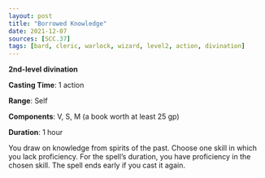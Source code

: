 ```yaml
---
layout: post
title: "Borrowed Knowledge"
date: 2021-12-07
sources: [SCC.37]
tags: [bard, cleric, warlock, wizard, level2, action, divination]
---
```


**2nd-level divination**

**Casting Time**: 1 action

**Range**: Self

**Components**: V, S, M (a book worth at least 25 gp)

**Duration**: 1 hour

You draw on knowledge from spirits of the past. Choose one skill in which you lack proficiency. For the spell’s duration, you have proficiency in the chosen skill. The spell ends early if you cast it again.
